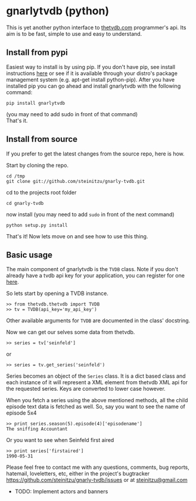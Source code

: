 # gnarlytvdb (python) #

This is yet another python interface to [thetvdb.com](http://thetvdb.com) programmer's api. 
Its aim is to be fast, simple to use and easy to understand.

## Install from pypi ##
Easiest way to install is by using pip.
If you don't have pip, see install instructions [here](http://www.pip-installer.org/en/latest/installing.html) or see if it is available through your distro's package management system (e.g. apt-get install python-pip).
After you have installed pip you can go ahead and install gnarlytvdb with the following command:  

    pip install gnarlytvdb
    
(you may need to add sudo in front of that command)  
That's it.

## Install from source ##
If you prefer to get the latest changes from the source repo, here is how.

Start by cloning the repo.

    cd /tmp
    git clone git://github.com/steinitzu/gnarly-tvdb.git
    
cd to the projects root folder

    cd gnarly-tvdb
    
now install (you may need to add `sudo` in front of the next command)

    python setup.py install

That's it!
Now lets move on and see how to use this thing.


## Basic usage ##
The main component of gnarlytvdb is the `TVDB` class. 
Note if you don't already have a tvdb api key for your application, you can register for one [here](http://thetvdb.com/?tab=apiregister).

So lets start by opening a TVDB instance.

    >> from thetvdb.thetvdb import TVDB
    >> tv = TVDB(api_key='my_api_key')
    
Other available arguments for `TVDB` are documented in the class' docstring.

Now we can get our selves some data from thetvdb.

    >> series = tv['seinfeld']
    
or

    >> series = tv.get_series('seinfeld')
    
Series becomes an object of the `Series` class.
It is a dict based class and each instance of it will represent a <Series> XML element from thetvdb XML api for the requested series. Keys are converted to lower case however.

When you fetch a series using the above mentioned methods, all the child episode text data is fetched as well.
So, say you want to see the name of episode 5x4

    >> print series.season(5).episode(4)['episodename']
    The sniffing Accountant
    
Or you want to see when Seinfeld first aired

    >> print series['firstaired']
    1990-05-31
    
    
Please feel free to contact me with any questions, comments, bug reports, hatemail, loveletters, etc, either in the project's bugtracker https://github.com/steinitzu/gnarly-tvdb/issues or at steinitzu@gmail.com 


* TODO: Implement actors and banners
